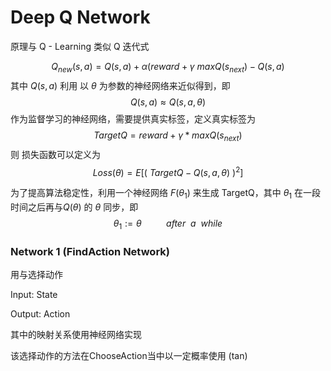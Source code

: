 # Deep Q Network  

原理与 Q - Learning 类似
Q 迭代式

$$Q_{new}(s, a) = Q(s, a) + \alpha(reward + \gamma \ max Q(s_{next}) - Q(s, a)$$
其中 $Q(s, a)$ 利用 以 $\theta$ 为参数的神经网络来近似得到，即
$$Q(s, a) \approx Q(s, a, \theta)$$
作为监督学习的神经网络，需要提供真实标签，定义真实标签为 $$TargetQ = reward + \gamma *max Q(s_{next})$$
则 损失函数可以定义为
$$
Loss(\theta) = E[(\ TargetQ - Q(s, a, \theta)\ )^2]
$$

为了提高算法稳定性，利用一个神经网络 $F(\theta_1)$ 来生成 TargetQ，其中 $\theta_1$ 在一段时间之后再与$Q(\theta)$ 的 $\theta$ 同步，即
$$
	\theta_1:= \theta \ \ \ \ \ \ \ \ \ \ after\ \  a \ \ while
$$
### Network 1 (FindAction Network)

用与选择动作

Input: State

Output: Action

  

其中的映射关系使用神经网络实现

该选择动作的方法在ChooseAction当中以一定概率使用 (tan)